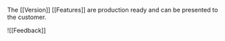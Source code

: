 The [[Version]] [[Features]] are production ready and can be presented to the customer.

![[Feedback]]

